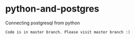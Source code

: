 # python-and-postgres


Connecting postgresql from python


```Code is in master branch. Please visit master branch :)```
